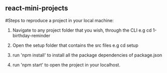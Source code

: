 ## react-mini-projects

#Steps to reproduce a project in your local machine:

1. Navigate to any project folder that you wish, through the CLI 
e.g cd 1-birthday-reminder

2. Open the setup folder that contains the src files
e.g cd setup

3. run 'npm install' to install all the package dependencies of package.json

4. run 'npm start' to open the project in your localhost.
